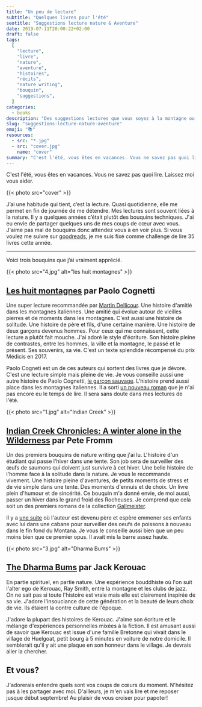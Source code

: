 ```yaml
---
title: "Un peu de lecture"
subtitle: "Quelques livres pour l'été"
seotitle: "Suggestions lecture nature & Aventure"
date: 2019-07-11T20:00:22+02:00
draft: false
tags:
  [
    "lecture",
    "livre",
    "nature",
    "aventure",
    "histoires",
    "récits",
    "nature writing",
    "bouquin",
    "suggestions",
  ]
categories:
  - books
description: "Des suggestions lectures que vous soyez à la montagne ou sous les cocotiers"
slug: "suggestions-lecture-nature-aventure"
emoji: "📚"
resources:
  - src: "*.jpg"
  - src: "cover.jpg"
    name: "cover"
summary: "C'est l'été, vous êtes en vacances. Vous ne savez pas quoi lire. Laissez moi vous aider. J’ai une habitude qui tient, c’est la lecture. Quasi quotidienne, elle me permet en fin de journée de me détendre."
---
```


C'est l'été, vous êtes en vacances. Vous ne savez pas quoi lire. Laissez moi vous aider.

{{< photo src="cover" >}}

J’ai une habitude qui tient, c’est la lecture. Quasi quotidienne, elle me permet en fin de journée de me détendre. Mes lectures sont souvent liées à la nature. Il y a quelques années c’était plutôt des bouquins techniques. J'ai eu envie de partager quelques uns de mes coups de cœur avec vous. J'aime pas mal de bouquins donc attendez vous à en voir plus. Si vous voulez me suivre sur [goodreads](https://www.goodreads.com/bonjouryannick), je me suis fixé comme challenge de lire 35 livres cette année.

<hr/>

Voici trois bouquins que j’ai vraiment apprécié.

{{< photo src="4.jpg" alt="les huit montagnes" >}}

## [Les huit montagnes](https://amzn.to/2XWw3Xx) par Paolo Cognetti

Une super lecture recommandée par [Martin Dellicour](http://www.martindellicour.be). Une histoire d'amitié dans les montagnes italiennes. Une amitié qui évolue autour de vieilles pierres et de moments dans les montagnes. C'est aussi une histoire de solitude. Une histoire de père et fils, d'une certaine manière. Une histoire de deux garçons devenus hommes. Pour ceux qui me connaissent, cette lecture a plutôt fait mouche. J'ai adoré le style d'écriture. Son histoire pleine de contrastes, entre les hommes, la ville et la montagne, le passé et le présent. Ses souvenirs, sa vie. C'est un texte splendide récompensé du prix Médicis en 2017.

Paolo Cogneti est un de ces auteurs qui sortent des livres que je dévore. C'est une lecture simple mais pleine de vie. Je vous conseille aussi une autre histoire de Paolo Cognetti, [le garçon sauvage](https://amzn.to/32oJlLR). L'histoire prend aussi place dans les montagnes italiennes. Il a sorti [un nouveau roman](https://amzn.to/2Jsun02) que je n'ai pas encore eu le temps de lire. Il sera sans doute dans mes lectures de l'été.

{{< photo src="1.jpg" alt="Indian Creek" >}}

## [Indian Creek Chronicles: A winter alone in the Wilderness](https://amzn.to/32pV8d9) par Pete Fromm

Un des premiers bouquins de nature writing que j'ai lu. L'histoire d'un étudiant qui passe l'hiver dans une tente. Son job sera de surveiller des œufs de saumons qui doivent just survivre à cet hiver. Une belle histoire de l'homme face à la solitude dans la nature. Je vous le recommande vivement. Une histoire pleine d'aventures, de petits moments de stress et de vie simple dans une tente. Des moments d'ennuis et de choix. Un livre plein d'humour et de sincérité. Ce bouquin m'a donné envie, de moi aussi, passer un hiver dans le grand froid des Rocheuses. Je comprend que cela soit un des premiers romans de la collection [Gallmeister](https://www.gallmeister.fr).

Il y a [une suite](https://amzn.to/2NNpgvs) où l'auteur est devenu père et espère emmener ses enfants avec lui dans une cabane pour surveiller des oeufs de poissons à nouveau dans le fin fond du Montana. Je vous le conseille aussi bien que un peu moins bien que ce premier opus. Il avait mis la barre assez haute.

{{< photo src="3.jpg" alt="Dharma Bums" >}}

## [The Dharma Bums](https://amzn.to/2XWJDdM) par Jack Kerouac

En partie spirituel, en partie nature. Une expérience bouddhiste où l'on suit l'alter ego de Kerouac, Ray Smith, entre la montagne et les clubs de jazz. On ne sait pas si toute l'histoire est vraie mais elle est clairement inspirée de sa vie. J'adore l'insouciance de cette génération et la beauté de leurs choix de vie. Ils étaient la contre culture de l'époque.

J'adore la plupart des histoires de Kerouac. J'aime son écriture et le mélange d'expériences personnelles mixées à la fiction. Il est amusant aussi de savoir que Kerouac est issue d'une famille Bretonne qui vivait dans le village de Huelgoat, petit bourg à 5 minutes en voiture de notre domicile. Il semblerait qu'il y ait une plaque en son honneur dans le village. Je devrais aller la chercher.

## Et vous?

J'adorerais entendre quels sont vos coups de cœurs du moment. N'hésitez pas à les partager avec moi. D'ailleurs, je m'en vais lire et me reposer jusque début septembre! Au plaisir de vous croiser pour papoter!
